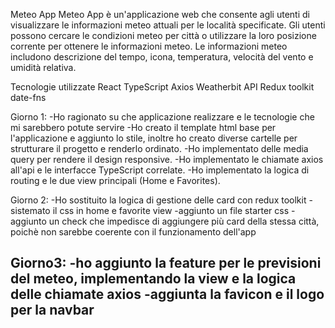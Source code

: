 Meteo App
Meteo App è un'applicazione web che consente agli utenti di visualizzare le informazioni meteo attuali per le località specificate. Gli utenti possono cercare le condizioni meteo per città o utilizzare la loro posizione corrente per ottenere le informazioni meteo. 
Le informazioni meteo includono descrizione del tempo, icona, temperatura, velocità del vento e umidità relativa.

Tecnologie utilizzate
React
TypeScript
Axios
Weatherbit API
Redux toolkit
date-fns

Giorno 1:
-Ho ragionato su che applicazione realizzare e le tecnologie che mi sarebbero potute servire
-Ho creato il template html base per l'applicazione e aggiunto lo stile, inoltre ho creato diverse cartelle per strutturare il progetto e renderlo ordinato.
-Ho implementato delle media query per rendere il design responsive.
-Ho implementato le chiamate axios all'api e le interfacce TypeScript correlate.
-Ho implementato la logica di routing e le due view principali (Home e Favorites).


Giorno 2:
-Ho sostituito la logica di gestione delle card con redux toolkit
-sistemato il css in home e favorite view
-aggiunto un file starter css 
-aggiunto un check che impedisce di aggiungere più card della stessa città, poichè non sarebbe coerente con il funzionamento dell'app

Giorno3:
-ho aggiunto la feature per le previsioni del meteo, implementando la view e la logica delle chiamate axios
-aggiunta la favicon e il logo per la navbar
-

